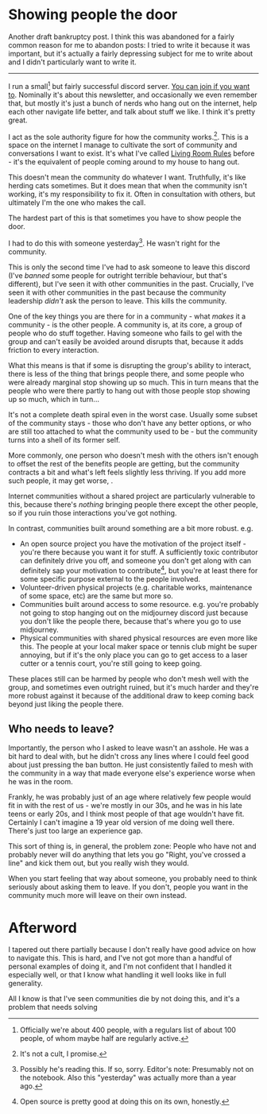 # Showing people the door

Another draft bankruptcy post. I think this was abandoned for a fairly
common reason for me to abandon posts: I tried to write it because it
was important, but it's actually a fairly depressing subject for me to
write about and I didn't particularly want to write it.

_____________________________________________________________________

I run a small[^1] but fairly
successful discord server. [You can join if you want
to](https://discord.gg/bY5XKnWMQj). Nominally it's about this
newsletter, and occasionally we even remember that, but mostly it's just
a bunch of nerds who hang out on the internet, help each other navigate
life better, and talk about stuff we like. I think it's pretty great.

I act as the sole authority figure for how the community
works.[^2]. This is a space on
the internet I manage to cultivate the sort of community and
conversations I want to exist. It's what I've called [Living Room
Rules](https://notebook.drmaciver.com/posts/2020-07-14-13:42.html)
before - it's the equivalent of people coming around to my house to hang
out.

This doesn't mean the community do whatever I want. Truthfully, it's
like herding cats sometimes. But it does mean that when the community
isn't working, it's my responsibility to fix it. Often in consultation
with others, but ultimately I'm the one who makes the call.

The hardest part of this is that sometimes you have to show people the
door.

I had to do this with someone yesterday[^3]. He wasn't right for the community.

This is only the second time I've had to ask someone to leave this
discord (I've *banned* some people for outright terrible behaviour, but
that's different), but I've seen it with other communities in the past.
Crucially, I've seen it with other communities in the past because the
community leadership *didn't* ask the person to leave. This kills the
community.

One of the key things you are there for in a community - what *makes* it
a community - is the other people. A community is, at its core, a group
of people who do stuff together. Having someone who fails to gel with
the group and can't easily be avoided around disrupts that, because it
adds friction to every interaction.

What this means is that if some is disrupting the group's ability to
interact, there is less of the thing that brings people there, and some
people who were already marginal stop showing up so much. This in turn
means that the people who were there partly to hang out with those
people stop showing up so much, which in turn...

It's not a complete death spiral even in the worst case. Usually some
subset of the community stays - those who don't have any better options,
or who are still too attached to what the community used to be - but the
community turns into a shell of its former self.

More commonly, one person who doesn't mesh with the others isn't enough
to offset the rest of the benefits people are getting, but the community
contracts a bit and what's left feels slightly less thriving. If you add
more such people, it may get worse, .

Internet communities without a shared project are particularly
vulnerable to this, because there's *nothing* bringing people there
except the other people, so if you ruin those interactions you've got
nothing.

In contrast, communities built around something are a bit more robust.
e.g.

-   An open source project you have the motivation of the project
    itself - you're there because you want it for stuff. A sufficiently
    toxic contributor can definitely drive you off, and someone you
    don't get along with can definitely sap your motivation to
    contribute[^4], but you're at
    least there for some specific purpose external to the people
    involved.
-   Volunteer-driven physical projects (e.g. charitable works,
    maintenance of some space, etc) are the same but more so.
-   Communities built around access to some resource. e.g. you're
    probably not going to stop hanging out on the midjourney discord
    just because you don't like the people there, because that's where
    you go to use midjourney.
-   Physical communities with shared physical resources are even more
    like this. The people at your local maker space or tennis club might
    be super annoying, but if it's the only place you can go to get
    access to a laser cutter or a tennis court, you're still going to
    keep going.

These places still can be harmed by people who don't mesh well with the
group, and sometimes even outright ruined, but it's much harder and
they're more robust against it because of the additional draw to keep
coming back beyond just liking the people there.

## Who needs to leave?

Importantly, the person who I asked to leave wasn't an asshole. He was a
bit hard to deal with, but he didn't cross any lines where I could feel
good about just pressing the ban button. He just consistently failed to
mesh with the community in a way that made everyone else's experience
worse when he was in the room.

Frankly, he was probably just of an age where relatively few people
would fit in with the rest of us - we're mostly in our 30s, and he was
in his late teens or early 20s, and I think most people of that age
wouldn't have fit. Certainly I can't imagine a 19 year old version of me
doing well there. There's just too large an experience gap.

This sort of thing is, in general, the problem zone: People who have not
and probably never will do anything that lets you go "Right, you've
crossed a line" and kick them out, but you really wish they would.

When you start feeling that way about someone, you probably need to think
seriously about asking them to leave. If you don't, people you want in the
community much more will leave on their own instead.

# Afterword

I tapered out there partially because I don't really have good advice on
how to navigate this. This is hard, and I've not got more than a handful
of personal examples of doing it, and I'm not confident that I handled it
especially well, or that I know what handling it well looks like in full
generality.

All I know is that I've seen communities die by not doing this, and it's
a problem that needs solving

[^1]: Officially we're about 400 people, with a regulars list of about 100 people, of whom maybe half are regularly active.

[^2]: It's not a cult, I promise.

[^3]: Possibly he's reading this. If so, sorry. Editor's note: Presumably not on the notebook. Also this "yesterday" was actually more than a year ago.

[^4]: Open source is pretty good at doing this on its own, honestly.
